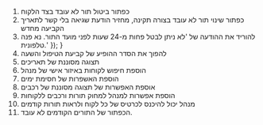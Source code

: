 1. כפתור ביטול תור לא עובד בצד הלקוח 
2. כפתור שינוי תור לא עובד בצורה תקינה, מחזיר הודעת שגיאה בלי קשר לתאריך הקביעה מחדש
3. להוריד את ההודעה של 'לא ניתן לבטל פחות מ-24 שעות לפני מועד התור. נא פנה טלפונית.' });
    }
4. להפוך את הסדר ההופיע של קביעת הטיפול והשעה
5. תצוגה מסוננת של תאריכים
6. הוספת חיפוש לקוחות באיזור אישי של מנהל
7. הוספת האשפרות של חסימת ימים
8. אוספת האפשרות של תצוגה מסוננת של רכבים
9. הוספת אפשרות למנהל למחוק תורות ורכבים ללקוחות 
10. מנהל יכול להיכנס לכרטיס של כל לקוח ולראות תורות קודמים
11. הכפתור של התורים הקודמים לא עובד.